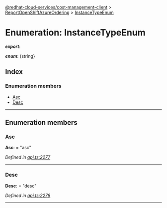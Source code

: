 [@redhat-cloud-services/cost-management-client](../README.md) > [ReportOpenShiftAzureOrdering](../modules/reportopenshiftazureordering.md) > [InstanceTypeEnum](../enums/reportopenshiftazureordering.instancetypeenum.md)

# Enumeration: InstanceTypeEnum

*__export__*: 

*__enum__*: {string}

## Index

### Enumeration members

* [Asc](reportopenshiftazureordering.instancetypeenum.md#asc)
* [Desc](reportopenshiftazureordering.instancetypeenum.md#desc)

---

## Enumeration members

<a id="asc"></a>

###  Asc

**Asc**:  = "asc"

*Defined in [api.ts:2277](https://github.com/RedHatInsights/javascript-clients/blob/master/packages/cost-management/api.ts#L2277)*

___
<a id="desc"></a>

###  Desc

**Desc**:  = "desc"

*Defined in [api.ts:2278](https://github.com/RedHatInsights/javascript-clients/blob/master/packages/cost-management/api.ts#L2278)*

___

